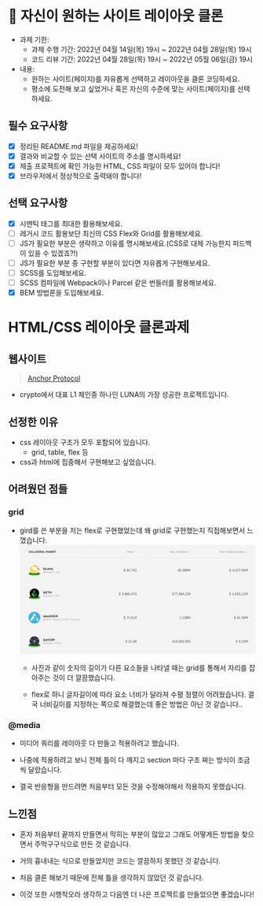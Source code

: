 # 📌 자신이 원하는 사이트 레이아웃 클론

- 과제 기한:
  - 과제 수행 기간: 2022년 04월 14일(목) 19시 ~ 2022년 04월 28일(목) 19시
  - 코드 리뷰 기간: 2022년 04월 28일(목) 19시 ~ 2022년 05월 06일(금) 19시
- 내용:
  - 원하는 사이트(페이지)를 자유롭게 선택하고 레이아웃을 클론 코딩하세요.
  - 평소에 도전해 보고 싶었거나 혹은 자신의 수준에 맞는 사이트(페이지)를 선택하세요.

## 필수 요구사항

- [x] 정리된 README.md 파일을 제공하세요!
- [x] 결과와 비교할 수 있는 선택 사이트의 주소를 명시하세요!
- [x] 제출 프로젝트에 확인 가능한 HTML, CSS 파일이 모두 있어야 합니다!
- [x] 브라우저에서 정상적으로 출력돼야 합니다!

## 선택 요구사항

- [x] 시멘틱 태그를 최대한 활용해보세요.
- [ ] 레거시 코드 활용보단 최신의 CSS Flex와 Grid를 활용해보세요.
- [ ] JS가 필요한 부분은 생략하고 이유를 명시해보세요.(CSS로 대체 가능한지 피드백이 있을 수 있겠죠?!)
- [ ] JS가 필요한 부분 중 구현할 부분이 있다면 자유롭게 구현해보세요.
- [ ] SCSS를 도입해보세요.
- [ ] SCSS 컴파일에 Webpack이나 Parcel 같은 번들러를 활용해보세요.
- [x] BEM 방법론을 도입해보세요.

# HTML/CSS 레이아웃 클론과제
## 웹사이트
> [Anchor Protocol](https://app.anchorprotocol.com/)
* crypto에서 대표 L1 체인중 하나인 LUNA의 가장 성공한 프로젝트입니다.

## 선정한 이유 
* css 레이아웃 구조가 모두 포함되어 있습니다.
  - grid, table, flex 등
* css과 html에 집중해서 구현해보고 싶었습니다.

## 어려웠던 점들

### grid
* gird를 쓴 부분을 저는 flex로 구현했었는데 왜 grid로 구현했는지 직접해보면서 느꼈습니다.![grid](./images/grid.png)

  - 사진과 같이 숫자의 길이가 다른 요소들을 나타낼 때는 grid를 통해서 자리를 잡아주는 것이 더 깔끔했습니다.

  - flex로 하니 글자길이에 따라 요소 너비가 달라져 수평 정렬이 어려웠습니다. 결국 너비길이를 지정하는 쪽으로 해결했는데 좋은 방법은 아닌 것 같습니다..

### @media
* 미디어 쿼리를 레이아웃 다 만들고 적용하려고 했습니다.

* 나중에 적용하려고 보니 전체 틀이 다 깨지고 section 마다 구조 짜는 방식이 조금씩 달랐습니다.

* 결국 반응형을 만드려면 처음부터 모든 것을 수정해야해서 적용하지 못했습니다.

## 느낀점
* 혼자 처음부터 끝까지 만들면서 막히는 부분이 많았고 그래도 어떻게든 방법을 찾으면서 주먹구구식으로 만든 것 같습니다.

* 거의 흉내내는 식으로 만들었지만 코드는 깔끔하지 못했던 것 같습니다.

* 처음 클론 해보기 때문에 전체 틀을 생각하지 않았던 것 같습니다.

* 이것 또한 시행착오라 생각하고 다음엔 더 나은 프로젝트를 만들었으면 좋겠습니다!